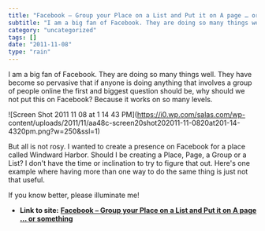 ```yaml
---
title: "Facebook – Group your Place on a List and Put it on A page … or something"
subtitle: "I am a big fan of Facebook. They are doing so many things well. They have"
category: "uncategorized"
tags: []
date: "2011-11-08"
type: "rain"
---
```

I am a big fan of Facebook. They are doing so many things well. They have
become so pervasive that if anyone is doing anything that involves a group of
people online the first and biggest question should be, why should we not put
this on Facebook? Because it works on so many levels.

![Screen Shot 2011 11 08 at 1 14 43 PM](https://i0.wp.com/salas.com/wp-
content/uploads/2011/11/aa48c-screen20shot202011-11-0820at201-14-4320pm.png?w=250&ssl=1)

But all is not rosy. I wanted to create a presence on Facebook for a place
called Windward Harbor. Should I be creating a Place, Page, a Group or a List?
I don't have the time or inclination to try to figure that out. Here's one
example where having more than one way to do the same thing is just not that
useful.

If you know better, please illuminate me!


* **Link to site:** **[Facebook – Group your Place on a List and Put it on A page … or something](None)**